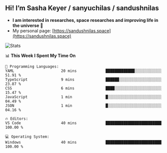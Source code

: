## Hi! I’m Sasha Keyer / sanyuchilas / sandushnilas

- **I am interested in researches, space researches and improving life in the universe 🌠**  
- My personal page: [https://sandushnilas.space](https://sandushnilas.space)

![Stats](https://github-readme-stats.vercel.app/api?username=sanyuchilas&show_icons=true&theme=react&hide=issues&count_private=true&layout=compact)

<!--START_SECTION:waka-->
📊 **This Week I Spent My Time On** 

```text
💬 Programming Languages: 
YAML                     20 mins             █████████████░░░░░░░░░░░░   51.91 % 
TypeScript               9 mins              ██████░░░░░░░░░░░░░░░░░░░   23.87 % 
CSS                      6 mins              ████░░░░░░░░░░░░░░░░░░░░░   15.47 % 
JavaScript               1 min               █░░░░░░░░░░░░░░░░░░░░░░░░   04.49 % 
JSON                     1 min               █░░░░░░░░░░░░░░░░░░░░░░░░   04.16 % 

🔥 Editors: 
VS Code                  40 mins             █████████████████████████   100.00 % 

💻 Operating System: 
Windows                  40 mins             █████████████████████████   100.00 % 
```


<!--END_SECTION:waka-->

